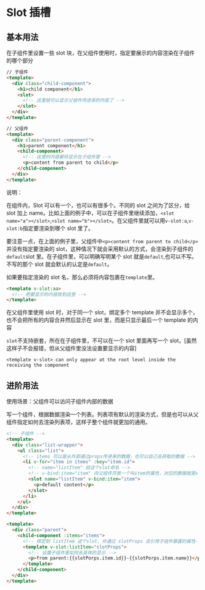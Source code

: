 # Slot 插槽

## 基本用法

在子组件里设置一些 slot 块，在父组件使用时，指定要展示的内容渲染在子组件的哪个部分

```html
// 子组件
<template>
  <div class="child-component">
    <h1>child component</h1>
    <slot>
      <!-- 这里就可以显示父组件传进来的内容了 -->
    </slot>
  </div>
</template>

// 父组件
<template>
  <div class="parent-component">
    <h1>parent component</h1>
    <child-component>
      <!-- 这里的内容都将显示在子组件里 -->
      <p>content from parent to child</p>
    </child-component>
  </div>
</template>
```

说明：

在组件内，Slot 可以有一个，也可以有很多个。不同的 slot 之间为了区分，给 slot 加上 name。比如上面的例子中，可以在子组件里继续添加，`<slot name="a"></slot>`,`<slot name="b"></slot>`。在父组件里就可以用`v-slot:a`,`v-slot:b`指定要渲染到哪个 slot 里了。

要注意一点，在上面的例子里，父组件中`<p>content from parent to child</p>`并没有指定要渲染的 slot，这种情况下就会采用默认的方式，会渲染到子组件的`default`slot 里。在子组件里，可以明确写明某个 slot 就是`default`,也可以不写。不写的那个 slot 就会默认的认定是`default`。

如果要指定渲染的 slot 名，那么必须将内容包裹在`template`里。

```html
<template v-slot:aa>
  <!-- 把要显示的内容放到这里 -->
</template>
```

在父组件里使用 slot 时，对于同一个 slot，绑定多个 template 并不会显示多个，也不会把所有的内容合并然后显示在 slot 里，而是只显示最后一个 template 的内容

`slot`不支持嵌套，所在在子组件里，不可以在一个 slot 里面再写一个 slot，[虽然这样子不会报错，但从父组件里没法设置要显示的内容]

`<template v-slot> can only appear at the root level inside the receiving the component`

## 进阶用法

使用场景：父组件可以访问子组件内部的数据

写一个组件，根据数据渲染一个列表。列表项有默认的渲染方式，但是也可以从父组件指定如何去渲染列表项，这样子整个组件就更加的通用。

```html
<!-- 子组件 -->
<template>
  <div class="list-wrapper">
    <ul class="list">
      <!-- items 可以是从外部通过props传进来的数据，也可以自己去获取的数据 -->
      <li v-for="item in items" :key="item.id">
        <!-- name="listItem" 给这个slot命名 -->
        <!-- v-bind:item="item" 向父组件开放一个叫item的属性，对应的数据就是v-for遍历出来的item -->
        <slot name="listItem" v-bind:item="item">
          <p>default content</p>
        </slot>
      </li>
    </ul>
  </div>
</template>

<template>
  <div class="parent">
    <child-component :items="items">
      <!-- 绑定到 listItem 这个slot，并通过 slotProps 去引用子组件暴露的属性-->
      <template v-slot:listItem="slotProps">
        <!-- 设置子组件里如何去具体的显示 -->
        <p>from parent:{{slotPorps.item.id}}-{{slotPorps.item.name}}</p>
      </template>
    </child-component>
  </div>
</template>
```
